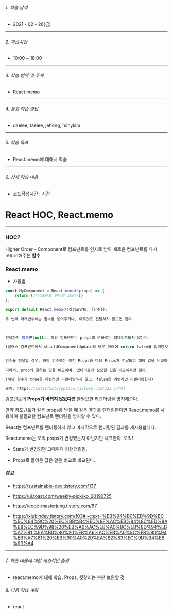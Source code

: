 

###### 1. 학습 날짜

- 2021 - 02 - 26(금)

---

###### 2. 학습시간

- 10:00 ~ 18:00

---

###### 3. 학습 범위 및 주제

- React.memo

---

###### 4. 동료 학습 방법 

- daelee, taelee, jehong, mihykim

---

###### 5. 학습 목표 

- React.memo에 대해서 학습

---

###### 6. 상세 학습 내용

- 코드작성시간 :  시간

# React  HOC, React.memo

---





### HOC?



Higher Order - Component로 컴포넌트를 인자로 받아 새로운 컴포넌트를 다시 return해주는 **함수**





### React.memo 

- 사용법

```js
const MyComponent = React.memo((props) => {
	return (/*컴포넌트 렌더링 코드*/)}
);

export default React.memo(타겟컴포넌트, [함수]);

두 번째 매개변수에는 함수를 넣어주거나, 아무것도 전달하지 않으면 된다.

 

전달하지 않으면(null), 해당 컴포넌트는 props의 변화로는 업데이트되지 않는다.

(클래스 컴포넌트에서 shouldComponentUpdate의 바로 아래에 return false를 입력한것과 비슷하다고 보면 된다.)


함수를 전달할 경우, 해당 함수에는 이전 Props와 다음 Props가 전달되고 해당 값을 비교하여 리렌더링이 필요한지 아닌지를 나타내주면 된다.

따라서, prop의 원하는 값을 비교하여, 업데이트가 필요한 값을 비교해주면 된다.

(해당 함수가 true를 리턴하면 리렌더링하지 않고, false를 리턴하면 리렌더링한다)

출처: https://satisfactoryplace.tistory.com/122 [만족]
```

컴포넌트의 **Props가 바뀌지 않았다면** 불필요한 리랜더링을 방지해준다.

만약 컴포넌트가 같은 props를 받을 때 같은 결과를 렌더링한다면 React.memo를 사용하여 불필요한 컴포넌트 렌더링을 방지할 수 있다.

React는 컴포넌트를 렌더링하지 않고 마지막으로 렌더링된 결과를 재사용합니다.



React.memo는 오직 props가 변경됐는지 아닌지만 체크한다. 오직!

- State가 변경되면 그때마다 리랜더링됨.

- Props로 들어온 값은 얕은 비교로 비교된다.





##### 참고

- https://sustainable-dev.tistory.com/137

- https://ui.toast.com/weekly-pick/ko_20190725
- https://code-masterjung.tistory.com/67
- https://xiubindev.tistory.com/103#:~:text=%EB%94%B0%EB%9D%BC%EC%84%9C%20%EC%BB%B4%ED%8F%AC%EB%84%8C%ED%8A%B8%EC%9D%98%20%EB%A6%AC%EB%A0%8C%EB%8D%94%EB%A7%81,%EA%B0%80%20%EB%A6%AC%EB%A0%8C%EB%8D%94%EB%A7%81%20%EB%90%A0%20%EA%B2%83%EC%9D%B4%EB%8B%A4.

---

###### 7. 학습 내용에 대한 개인적인 총평

- react.memo에 대해 학습. Props, 헷갈리는 부분 보완할 것

###### 8. 다음 학습 계획

- react